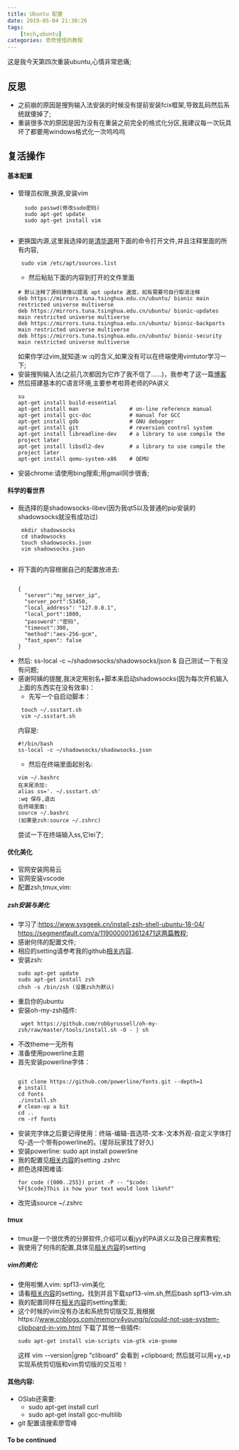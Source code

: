 ```yaml
---
title: Ubuntu 配置
date: 2019-05-04 21:30:26
tags: 
    [tech,ubuntu]
categories: 奇奇怪怪的教程
---
```

这是我今天第四次重装ubuntu,心情非常悲痛;
## 反思
-   之前崩的原因是搜狗输入法安装的时候没有提前安装fcix框架,导致乱码然后系统就傻掉了;
-   重装很多次的原因是因为没有在重装之前完全的格式化分区,我建议每一次玩具坏了都要用windows格式化一次呜呜呜

## 复活操作

#### 基本配置
- 管理员权限,换源,安装vim
    <pre><code>  sudo passwd(修改sudo密码)
    sudo apt-get update
    sudo apt-get install vim
    </code></pre>
-   更换国内源,这里我选择的是[清华源](https://mirrors.tuna.tsinghua.edu.cn/help/ubuntu/)用下面的命令打开文件,并且注释里面的所有内容,
     <pre><code> sudo vim /etc/apt/sources.list
    </code></pre> 
    -   然后粘贴下面的内容到打开的文件里面
    <pre><code># 默认注释了源码镜像以提高 apt update 速度，如有需要可自行取消注释
    deb https://mirrors.tuna.tsinghua.edu.cn/ubuntu/ bionic main restricted universe multiverse
    deb https://mirrors.tuna.tsinghua.edu.cn/ubuntu/ bionic-updates main restricted universe multiverse
    deb https://mirrors.tuna.tsinghua.edu.cn/ubuntu/ bionic-backports main restricted universe multiverse
    deb https://mirrors.tuna.tsinghua.edu.cn/ubuntu/ bionic-security main restricted universe multiverse
    </code></pre>
    如果你学过vim,就知道:w :q的含义,如果没有可以在终端使用vimtutor学习一下;
-   安装搜狗输入法(之前几次都因为它炸了我不信了……)，我参考了这一篇[博客]( https://blog.csdn.net/qq_33159059/article/details/85019467)
-   然后搭建基本的C语言环境,主要参考啦蒋老师的PA讲义
    <pre><code>su
    apt-get install build-essential
    apt-get install man                # on-line reference manual
    apt-get install gcc-doc            # manual for GCC
    apt-get install gdb                # GNU debugger
    apt-get install git                # reversion control system
    apt-get install libreadline-dev    # a library to use compile the project later
    apt-get install libsdl2-dev        # a library to use compile the project later
    apt-get install qemu-system-x86    # QEMU
    </code></pre>
-   安装chrome:请使用bing搜索;用gmail同步很香;

#### 科学的看世界
-  我选择的是shadowsocks-libev(因为我qt5以及普通的pip安装的shadowsocks就没有成功过)
    <pre><code> mkdir shadowsocks
    cd shadowsocks
    touch shadowsocks.json
    vim shadowsocks.json
    </code></pre>
-   将下面的内容根据自己的配置放进去:
    <pre><code>
    {
      "server":"my_server_ip",
      "server_port":53450,
      "local_address": "127.0.0.1",
      "local_port":1080,
      "password":"密码",
      "timeout":300,
      "method":"aes-256-gcm",
      "fast_open": false
    }
    </code></pre>
-   然后: ss-local -c ~/shadowsocks/shadowsocks/json & 
    自己测试一下有没有问题;
-   感谢阿姨的提醒,我决定用别名+脚本来启动shadowsocks(因为每次开机输入上面的东西实在没有效率)：
    -   先写一个自启动脚本：
    <pre><code> touch ~/.ssstart.sh
     vim ~/.ssstart.sh
    </code></pre>
    内容是:
    <pre><code>#!/bin/bash
    ss-local -c ~/shadowsocks/shadowsocks.json 
    </code></pre>
    -   然后在终端里面起别名:
    <pre><code>vim ~/.bashrc
    在末尾添加:
    alias ss='. ~/.ssstart.sh'
    :wq 保存,退出
    在终端里面: 
    source ~/.bashrc
    (如果是zsh:source ~/.zshrc)
    </code></pre>
    尝试一下在终端输入ss,它lei了;

#### 优化美化
-   官网安装网易云
-   官网安装vscode
-   配置zsh,tmux,vim:

##### zsh安装与美化
-   学习了:https://www.sysgeek.cn/install-zsh-shell-ubuntu-18-04/ 
https://segmentfault.com/a/1190000013612471这两篇教程;
-   感谢何伟的配置文件;
-   相应的setting请参考我的github[相关内容](https://github.com/larryytr/Note_for_blog/tree/master/ubuntu).
-   安装zsh:
    <pre><code>sudo apt-get update
	sudo apt-get install zsh
	chsh -s /bin/zsh (设置zsh为默认)
    </code></pre>
-   重启你的ubuntu
-   安装oh-my-zsh插件:
    <pre><code> wget https://github.com/robbyrussell/oh-my-zsh/raw/master/tools/install.sh -O - | sh
    </code></pre>
- 不改theme一无所有
- 准备使用powerline主题  
-   首先安装powerline字体：
    <pre><code>
    git clone https://github.com/powerline/fonts.git --depth=1
    # install
    cd fonts
    ./install.sh
    # clean-up a bit
    cd ..
    rm -rf fonts
    </code></pre>
- 安装完字体之后要记得使用：终端-编辑-首选项-文本-文本外观-自定义字体打勾-选一个带有powerline的。(星际玩家找了好久)
-   安装powerline: sudo apt install powerline 
-   我的配置见[相关内容](https://github.com/larryytr/Note_for_blog/tree/master/ubuntu)的setting .zshrc
-   颜色选择困难请: <pre><code>for code ({000..255}) print -P -- "$code: %F{$code}This is how your text would look like%f"</code></pre>
-   改完请source ~/.zshrc

##### tmux
-   tmux是一个很优秀的分屏软件,介绍可以看jyy的PA讲义以及自己搜索教程;
-   我使用了何伟的配置,具体见[相关内容](https://github.com/larryytr/Note_for_blog/tree/master/ubuntu)的setting

##### vim的美化
-   使用啦懒人vim: spf13-vim美化
-   请看[相关内容](https://github.com/larryytr/Note_for_blog/tree/master/ubuntu)的setting，找到并且下载spf13-vim.sh,然后bash spf13-vim.sh
-   我的配置同样在[相关内容](https://github.com/larryytr/Note_for_blog/tree/master/ubuntu)的setting里面;
-   这个时候的vim没有办法和系统剪切版交互,我根据https://www.cnblogs.com/memory4young/p/could-not-use-system-clipboard-in-vim.html 下载了其他一些插件:
    <pre><code>sudo apt-get install vim-scripts vim-gtk vim-gnome</pre></code>
    这样 vim --version|grep "cliboard" 会看到 +clipboard;
    然后就可以用+y,+p实现系统剪切版和vim剪切版的交互啦！

#### 其他内容:
- OSlab还需要:
  - sudo apt-get install curl
  - sudo apt-get install gcc-multilib
- git 配置请搜索廖雪峰

#### To be continued




